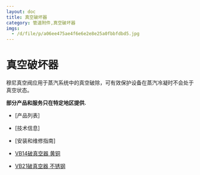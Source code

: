 ```yaml
---
layout: doc
title: 真空破坏器
category: 管道附件,真空破坏器
imgs:
  - /d/file/p/a06ee475ae4f6e6e2e8e25a0fbbfdbd5.jpg
---
```


# 真空破坏器

穆尼真空阀应用于蒸汽系统中的真空破除，可有效保护设备在蒸汽冷凝时不会处于真空状态。

**部分产品和服务只在特定地区提供.**

- [产品列表]
- [技术信息]
- [安装和维修指南]

- [VB14破真空器 黄铜](/vacuum-breakers/VB14.html 'VB14破真空器 黄铜')
- [VB21破真空器 不锈钢](/vacuum-breakers/VB21.html 'VB21破真空器 不锈钢')

